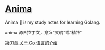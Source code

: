 <h1><a href="https://github.com/java-aodeng/anima">Anima</a></h1>

Anima :penguin: is my study notes for learning Golang.

anima 源自拉丁文，意义“灵魂”或“精神”

<a href="https://github.com/java-aodeng/anima/blob/master/docs/1.md">第01章 关于 Go 语言的介绍</a>